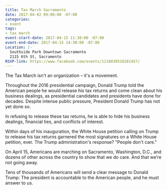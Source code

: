 ```yaml
---
title: Tax March Sacramento
date: 2017-04-02 09:00:00 -07:00
categories:
- event
tags:
- tax march
event-start-date: 2017-04-15 11:30:00 -07:00
event-end-date: 2017-04-15 14:30:00 -07:00
Location: |-
  Southside Park Downtown Sacramento
  2115 6th St, Sacramento
RSVP-link: https://www.facebook.com/events/1218030518281457/
---
```


The Tax March isn't an organization – it's a movement. 

Throughout the 2016 presidential campaign, Donald Trump told the American people he would release his tax returns and come clean about his business dealings, as presidential candidates and presidents have done for decades. Despite intense public pressure, President Donald Trump has not yet done so. 

In refusing to release these tax returns, he is able to hide his business dealings, financial ties, and conflicts of interest.

Within days of his inauguration, the White House petition calling on Trump to release his tax returns garnered the most signatures on a White House petition, ever. The Trump administration's response? "People don't care."

On April 15, Americans are marching on Sacramento, Washington, D.C., and dozens of other across the country to show that we do care. And that we’re not going away. 

Tens of thousands of Americans will send a clear message to Donald Trump: The president is accountable to the American people, and he must answer to us.